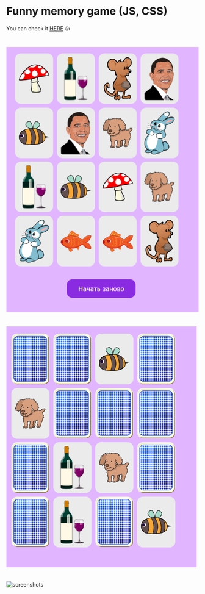 # Funny memory game (JS, CSS)

You can check it [HERE](https://artemtricks.github.io/Portfolio_game_js/) :+1:
<br>
<br>
<br>
![screenshots](https://github.com/artemtricks/Portfolio_game_js/blob/main/image/screen1.png)
<br>
<br>
<br>
![screenshots](https://github.com/artemtricks/Portfolio_game_js/blob/main/image/screen2.png)
<br>
<br>
<br>
![screenshots](https://github.com/artemtricks/Portfolio_game_js/blob/main/image/screen3.png)

